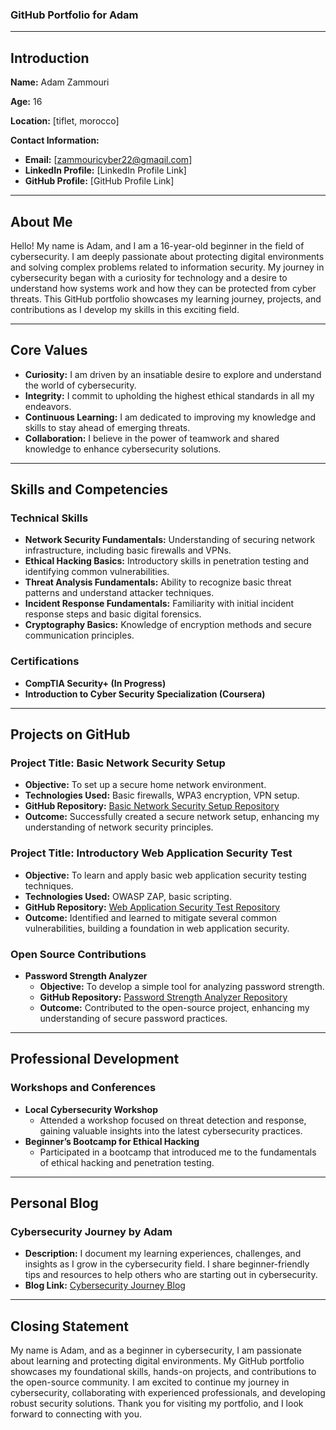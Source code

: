 ### **GitHub Portfolio for Adam**

---

## **Introduction**

**Name:** Adam Zammouri

**Age:** 16

**Location:** [tiflet, morocco]

**Contact Information:**
- **Email:** [zammouricyber22@gmaqil.com]
- **LinkedIn Profile:** [LinkedIn Profile Link]
- **GitHub Profile:** [GitHub Profile Link]

---

## **About Me**

Hello! My name is Adam, and I am a 16-year-old beginner in the field of cybersecurity. I am deeply passionate about protecting digital environments and solving complex problems related to information security. My journey in cybersecurity began with a curiosity for technology and a desire to understand how systems work and how they can be protected from cyber threats. This GitHub portfolio showcases my learning journey, projects, and contributions as I develop my skills in this exciting field.

---

## **Core Values**

- **Curiosity:** I am driven by an insatiable desire to explore and understand the world of cybersecurity.
- **Integrity:** I commit to upholding the highest ethical standards in all my endeavors.
- **Continuous Learning:** I am dedicated to improving my knowledge and skills to stay ahead of emerging threats.
- **Collaboration:** I believe in the power of teamwork and shared knowledge to enhance cybersecurity solutions.

---

## **Skills and Competencies**

### **Technical Skills**
- **Network Security Fundamentals:** Understanding of securing network infrastructure, including basic firewalls and VPNs.
- **Ethical Hacking Basics:** Introductory skills in penetration testing and identifying common vulnerabilities.
- **Threat Analysis Fundamentals:** Ability to recognize basic threat patterns and understand attacker techniques.
- **Incident Response Fundamentals:** Familiarity with initial incident response steps and basic digital forensics.
- **Cryptography Basics:** Knowledge of encryption methods and secure communication principles.

### **Certifications**
- **CompTIA Security+ (In Progress)**
- **Introduction to Cyber Security Specialization (Coursera)**

---

## **Projects on GitHub**

### **Project Title: Basic Network Security Setup**
- **Objective:** To set up a secure home network environment.
- **Technologies Used:** Basic firewalls, WPA3 encryption, VPN setup.
- **GitHub Repository:** [Basic Network Security Setup Repository](#)
- **Outcome:** Successfully created a secure network setup, enhancing my understanding of network security principles.

### **Project Title: Introductory Web Application Security Test**
- **Objective:** To learn and apply basic web application security testing techniques.
- **Technologies Used:** OWASP ZAP, basic scripting.
- **GitHub Repository:** [Web Application Security Test Repository](#)
- **Outcome:** Identified and learned to mitigate several common vulnerabilities, building a foundation in web application security.

### **Open Source Contributions**
- **Password Strength Analyzer**
  - **Objective:** To develop a simple tool for analyzing password strength.
  - **GitHub Repository:** [Password Strength Analyzer Repository](#)
  - **Outcome:** Contributed to the open-source project, enhancing my understanding of secure password practices.

---

## **Professional Development**

### **Workshops and Conferences**
- **Local Cybersecurity Workshop**
  - Attended a workshop focused on threat detection and response, gaining valuable insights into the latest cybersecurity practices.
- **Beginner’s Bootcamp for Ethical Hacking**
  - Participated in a bootcamp that introduced me to the fundamentals of ethical hacking and penetration testing.

---

## **Personal Blog**

### **Cybersecurity Journey by Adam**
- **Description:** I document my learning experiences, challenges, and insights as I grow in the cybersecurity field. I share beginner-friendly tips and resources to help others who are starting out in cybersecurity.
- **Blog Link:** [Cybersecurity Journey Blog](#)
---

## **Closing Statement**

My name is Adam, and as a beginner in cybersecurity, I am passionate about learning and protecting digital environments. My GitHub portfolio showcases my foundational skills, hands-on projects, and contributions to the open-source community. I am excited to continue my journey in cybersecurity, collaborating with experienced professionals, and developing robust security solutions. Thank you for visiting my portfolio, and I look forward to connecting with you.
